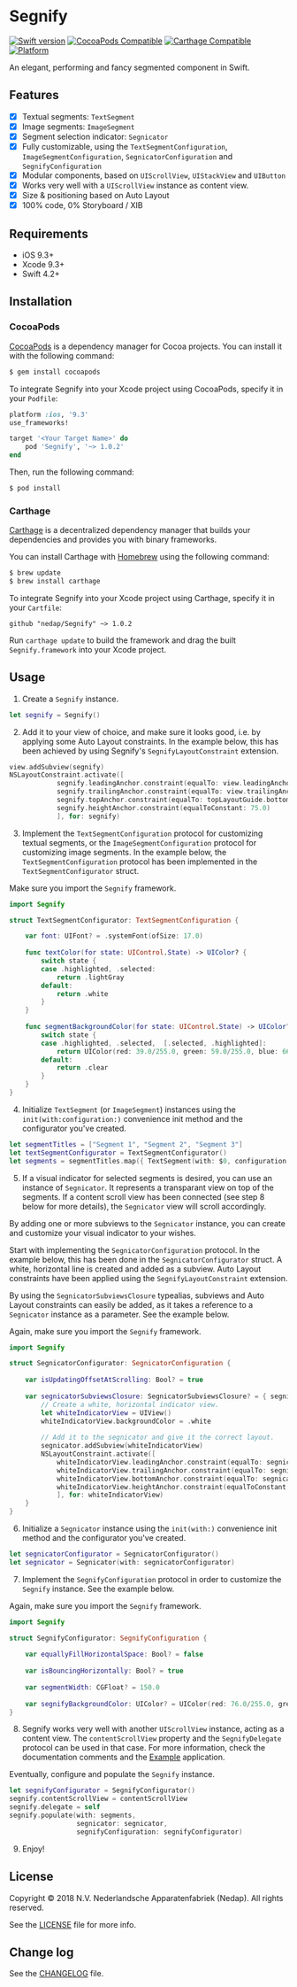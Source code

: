 # Segnify

[![Swift version](https://img.shields.io/badge/swift-4.2-brightgreen.svg)](https://img.shields.io/badge/swift-4.2-brightgreen.svg)
[![CocoaPods Compatible](https://img.shields.io/cocoapods/v/Segnify.svg)](https://img.shields.io/cocoapods/v/Segnify.svg)
[![Carthage Compatible](https://img.shields.io/badge/Carthage-compatible-4BC51D.svg)](https://github.com/nedap/Segnify)
[![Platform](https://img.shields.io/cocoapods/p/Segnify.svg)](https://img.shields.io/cocoapods/p/Segnify.svg)

An elegant, performing and fancy segmented component in Swift.

## Features

- [x] Textual segments: `TextSegment`
- [x] Image segments: `ImageSegment`
- [x] Segment selection indicator: `Segnicator`
- [x] Fully customizable, using the `TextSegmentConfiguration`, `ImageSegmentConfiguration`, `SegnicatorConfiguration` and `SegnifyConfiguration`
- [x] Modular components, based on `UIScrollView`, `UIStackView` and `UIButton`
- [x] Works very well with a `UIScrollView` instance as content view.
- [x] Size & positioning based on Auto Layout
- [x] 100% code, 0% Storyboard / XIB

## Requirements

- iOS 9.3+
- Xcode 9.3+
- Swift 4.2+

## Installation

### CocoaPods

[CocoaPods](https://cocoapods.org) is a dependency manager for Cocoa projects. You can install it with the following command:

```bash
$ gem install cocoapods
```

To integrate Segnify into your Xcode project using CocoaPods, specify it in your `Podfile`:

```ruby
platform :ios, '9.3'
use_frameworks!

target '<Your Target Name>' do
    pod 'Segnify', '~> 1.0.2'
end
```

Then, run the following command:

```bash
$ pod install
```

### Carthage

[Carthage](https://github.com/Carthage/Carthage) is a decentralized dependency manager that builds your dependencies and provides you with binary frameworks.

You can install Carthage with [Homebrew](https://brew.sh/) using the following command:

```bash
$ brew update
$ brew install carthage
```

To integrate Segnify into your Xcode project using Carthage, specify it in your `Cartfile`:

```ogdl
github "nedap/Segnify" ~> 1.0.2
```

Run `carthage update` to build the framework and drag the built `Segnify.framework` into your Xcode project.

## Usage

1) Create a `Segnify` instance.

```swift
let segnify = Segnify()
```

2) Add it to your view of choice, and make sure it looks good, i.e. by applying some Auto Layout constraints. In the example below, this has been achieved by using Segnify's `SegnifyLayoutConstraint` extension.

```swift
view.addSubview(segnify)
NSLayoutConstraint.activate([
            segnify.leadingAnchor.constraint(equalTo: view.leadingAnchor),
            segnify.trailingAnchor.constraint(equalTo: view.trailingAnchor),
            segnify.topAnchor.constraint(equalTo: topLayoutGuide.bottomAnchor),
            segnify.heightAnchor.constraint(equalToConstant: 75.0)
            ], for: segnify)
```

3) Implement the `TextSegmentConfiguration` protocol for customizing textual segments, or the `ImageSegmentConfiguration` protocol for customizing image segments. In the example below, the `TextSegmentConfiguration` protocol has been implemented in the `TextSegmentConfigurator` struct.

Make sure you import the `Segnify` framework.

```swift
import Segnify

struct TextSegmentConfigurator: TextSegmentConfiguration {

    var font: UIFont? = .systemFont(ofSize: 17.0)
    
    func textColor(for state: UIControl.State) -> UIColor? {
        switch state {
        case .highlighted, .selected:
            return .lightGray
        default:
            return .white
        }
    }
    
    func segmentBackgroundColor(for state: UIControl.State) -> UIColor? {
        switch state {
        case .highlighted, .selected,  [.selected, .highlighted]:
            return UIColor(red: 39.0/255.0, green: 59.0/255.0, blue: 66.0/255.0, alpha: 1.0)
        default:
            return .clear
        }
    }
}
```

4) Initialize `TextSegment` (or `ImageSegment`) instances using the `init(with:configuration:)` convenience init method and the configurator you've created.

```swift
let segmentTitles = ["Segment 1", "Segment 2", "Segment 3"]
let textSegmentConfigurator = TextSegmentConfigurator()
let segments = segmentTitles.map({ TextSegment(with: $0, configuration: textSegmentConfigurator) })
```

5) If a visual indicator for selected segments is desired, you can use an instance of `Segnicator`. It represents a transparant view on top of the segments. If a content scroll view has been connected (see step 8 below for more details), the `Segnicator` view will scroll accordingly.

By adding one or more subviews to the `Segnicator` instance, you can create and customize your visual indicator to your wishes.

Start with implementing the `SegnicatorConfiguration` protocol. In the example below, this has been done in the `SegnicatorConfigurator` struct. A white, horizontal line is created and added as a subview. Auto Layout constraints have been applied using the `SegnifyLayoutConstraint` extension.

By using the `SegnicatorSubviewsClosure` typealias, subviews and Auto Layout constraints can easily be added, as it takes a reference to a `Segnicator` instance as a parameter. See the example below.

Again, make sure you import the `Segnify` framework.

```swift
import Segnify

struct SegnicatorConfigurator: SegnicatorConfiguration {
    
    var isUpdatingOffsetAtScrolling: Bool? = true
    
    var segnicatorSubviewsClosure: SegnicatorSubviewsClosure? = { segnicator in
        // Create a white, horizontal indicator view.
        let whiteIndicatorView = UIView()
        whiteIndicatorView.backgroundColor = .white
        
        // Add it to the segnicator and give it the correct layout.
        segnicator.addSubview(whiteIndicatorView)
        NSLayoutConstraint.activate([
            whiteIndicatorView.leadingAnchor.constraint(equalTo: segnicator.leadingAnchor),
            whiteIndicatorView.trailingAnchor.constraint(equalTo: segnicator.trailingAnchor),
            whiteIndicatorView.bottomAnchor.constraint(equalTo: segnicator.bottomAnchor),
            whiteIndicatorView.heightAnchor.constraint(equalToConstant: 2.0)
            ], for: whiteIndicatorView)
    }
}
```

6) Initialize a `Segnicator` instance using the `init(with:)` convenience init method and the configurator you've created. 

```swift
let segnicatorConfigurator = SegnicatorConfigurator()
let segnicator = Segnicator(with: segnicatorConfigurator)
```

7) Implement the `SegnifyConfiguration` protocol in order to customize the `Segnify` instance. See the example below.

Again, make sure you import the `Segnify` framework.

```swift
import Segnify

struct SegnifyConfigurator: SegnifyConfiguration {
    
    var equallyFillHorizontalSpace: Bool? = false
    
    var isBouncingHorizontally: Bool? = true
    
    var segmentWidth: CGFloat? = 150.0
    
    var segnifyBackgroundColor: UIColor? = UIColor(red: 76.0/255.0, green: 114.0/255.0, blue: 128.0/255.0, alpha: 1.0)
}
```

8) Segnify works very well with another `UIScrollView` instance, acting as a content view. The `contentScrollView` property and the `SegnifyDelegate` protocol can be used in that case. For more information, check the documentation comments and the [Example](https://github.com/nedap/Segnify/tree/master/Example) application.

Eventually, configure and populate the `Segnify` instance.

```swift
let segnifyConfigurator = SegnifyConfigurator()
segnify.contentScrollView = contentScrollView
segnify.delegate = self
segnify.populate(with: segments,
                 segnicator: segnicator,
                 segnifyConfiguration: segnifyConfigurator)
```

9) Enjoy!

## License

Copyright © 2018 N.V. Nederlandsche Apparatenfabriek (Nedap). All rights reserved.

See the [LICENSE](LICENSE) file for more info.

## Change log

See the [CHANGELOG](CHANGELOG.md) file.



